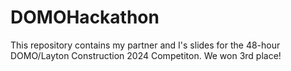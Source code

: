 # DOMOHackathon

This repository contains my partner and I's slides for the 48-hour DOMO/Layton Construction 2024 Competiton. We won 3rd place!
